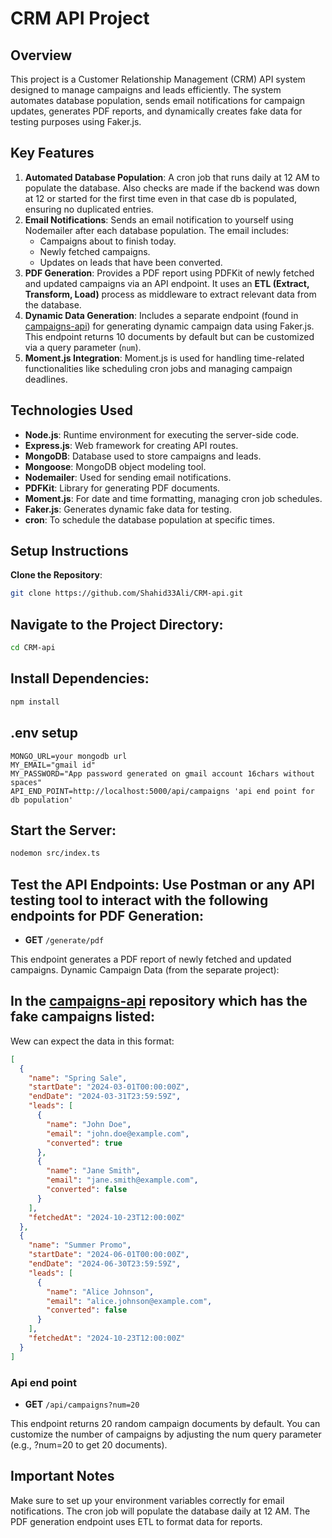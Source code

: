 # CRM API Project

## Overview

This project is a Customer Relationship Management (CRM) API system designed to manage campaigns and leads efficiently. The system automates database population, sends email notifications for campaign updates, generates PDF reports, and dynamically creates fake data for testing purposes using Faker.js.

## Key Features

1. **Automated Database Population**: A cron job that runs daily at 12 AM to populate the database. Also checks are made if the backend was down at 12 or started for the first time even in that case db is populated, ensuring no duplicated entries.
2. **Email Notifications**: Sends an email notification to yourself using Nodemailer after each database population. The email includes:
   - Campaigns about to finish today.
   - Newly fetched campaigns.
   - Updates on leads that have been converted.
3. **PDF Generation**: Provides a PDF report using PDFKit of newly fetched and updated campaigns via an API endpoint. It uses an **ETL (Extract, Transform, Load)** process as middleware to extract relevant data from the database.
4. **Dynamic Data Generation**: Includes a separate endpoint (found in [campaigns-api](https://github.com/Shahid33Ali/campaigns-api)) for generating dynamic campaign data using Faker.js. This endpoint returns 10 documents by default but can be customized via a query parameter (`num`).
5. **Moment.js Integration**: Moment.js is used for handling time-related functionalities like scheduling cron jobs and managing campaign deadlines.

## Technologies Used

- **Node.js**: Runtime environment for executing the server-side code.
- **Express.js**: Web framework for creating API routes.
- **MongoDB**: Database used to store campaigns and leads.
- **Mongoose**: MongoDB object modeling tool.
- **Nodemailer**: Used for sending email notifications.
- **PDFKit**: Library for generating PDF documents.
- **Moment.js**: For date and time formatting, managing cron job schedules.
- **Faker.js**: Generates dynamic fake data for testing.
- **cron**: To schedule the database population at specific times.

## Setup Instructions

 **Clone the Repository**:
   ```bash
   git clone https://github.com/Shahid33Ali/CRM-api.git
```
## Navigate to the Project Directory:

```bash
cd CRM-api
```

## Install Dependencies:

```bash
npm install
```


## .env setup 
```
MONGO_URL=your mongodb url
MY_EMAIL="gmail id"
MY_PASSWORD="App password generated on gmail account 16chars without spaces"
API_END_POINT=http://localhost:5000/api/campaigns 'api end point for db population'

```


## Start the Server:

```bash
nodemon src/index.ts
```


## Test the API Endpoints: Use Postman or any API testing tool to interact with the following endpoints for PDF Generation:


- **GET** `/generate/pdf`
  
This endpoint generates a PDF report of newly fetched and updated campaigns.
Dynamic Campaign Data (from the separate project):


## In the [campaigns-api](https://github.com/Shahid33Ali/campaigns-api) repository which has the fake campaigns listed:
Wew can expect the data in this format:
```json
[
  {
    "name": "Spring Sale",
    "startDate": "2024-03-01T00:00:00Z",
    "endDate": "2024-03-31T23:59:59Z",
    "leads": [
      {
        "name": "John Doe",
        "email": "john.doe@example.com",
        "converted": true
      },
      {
        "name": "Jane Smith",
        "email": "jane.smith@example.com",
        "converted": false
      }
    ],
    "fetchedAt": "2024-10-23T12:00:00Z"
  },
  {
    "name": "Summer Promo",
    "startDate": "2024-06-01T00:00:00Z",
    "endDate": "2024-06-30T23:59:59Z",
    "leads": [
      {
        "name": "Alice Johnson",
        "email": "alice.johnson@example.com",
        "converted": false
      }
    ],
    "fetchedAt": "2024-10-23T12:00:00Z"
  }
]

```
### Api end point 

- **GET** `/api/campaigns?num=20`

This endpoint returns 20 random campaign documents by default.
You can customize the number of campaigns by adjusting the num query parameter (e.g., ?num=20 to get 20 documents).


## Important Notes
Make sure to set up your environment variables correctly for email notifications.
The cron job will populate the database daily at 12 AM.
The PDF generation endpoint uses ETL to format data for reports.
